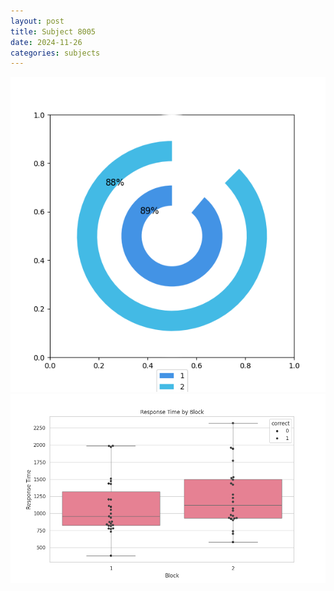 ```yaml
---
layout: post
title: Subject 8005
date: 2024-11-26
categories: subjects
---
```


![](data/8005/run-11/8005__acc_test.png)
![](data/8005/run-11/8005_rt.png)
